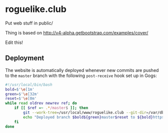 # roguelike.club

Put web stuff in public/

Thing is based on http://v4-alpha.getbootstrap.com/examples/cover/

Edit this!

## Deployment
The website is automatically deployed whenever new commits are pushed to the `master` branch with the following `post-receive` hook set up in Gogs:

```bash
#!/usr/local/bin/bash
bold=$'\e[1m'
green=$'\e[32m'
reset=$'\e[0m'
while read oldrev newrev ref; do
    if [[ $ref =~ .*/master$ ]]; then
        git --work-tree=/usr/local/www/roguelike.club --git-dir=/var/db/gogs/repositories/roguelike.club/roguelike.club.git checkout -f
        echo "Deployed branch $bold${green}master$reset to ${bold}https://roguelike.club/$reset"
    fi
done
```
